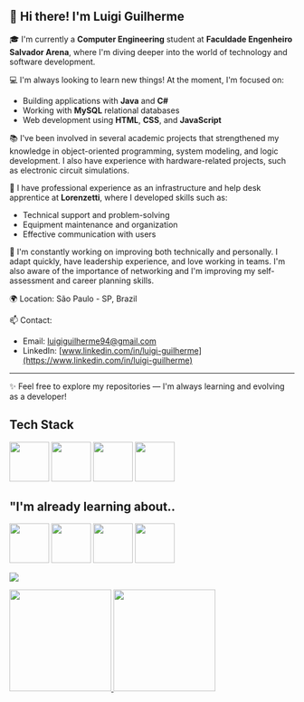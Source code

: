 ## 👋 Hi there! I'm Luigi Guilherme

🎓 I'm currently a **Computer Engineering** student at **Faculdade Engenheiro Salvador Arena**, where I'm diving deeper into the world of technology and software development.

💻 I'm always looking to learn new things! At the moment, I'm focused on:
- Building applications with **Java** and **C#**
- Working with **MySQL** relational databases
- Web development using **HTML**, **CSS**, and **JavaScript**

📚 I've been involved in several academic projects that strengthened my knowledge in object-oriented programming, system modeling, and logic development. I also have experience with hardware-related projects, such as electronic circuit simulations.

💼 I have professional experience as an infrastructure and help desk apprentice at **Lorenzetti**, where I developed skills such as:
- Technical support and problem-solving
- Equipment maintenance and organization
- Effective communication with users

🧠 I'm constantly working on improving both technically and personally. I adapt quickly, have leadership experience, and love working in teams. I'm also aware of the importance of networking and I'm improving my self-assessment and career planning skills.

🌍 Location: São Paulo - SP, Brazil

📫 Contact:
- Email: luigiguilherme94@gmail.com  
- LinkedIn: [www.linkedin.com/in/luigi-guilherme](https://www.linkedin.com/in/luigi-guilherme)

---

✨ Feel free to explore my repositories — I'm always learning and evolving as a developer!

## Tech Stack
<img src="https://cdn.jsdelivr.net/gh/devicons/devicon@latest/icons/csharp/csharp-original.svg" width="70" height="70"/> <img src="https://cdn.jsdelivr.net/gh/devicons/devicon@latest/icons/java/java-original.svg" width="70" height="70" /> <img src="https://cdn.jsdelivr.net/gh/devicons/devicon@latest/icons/mysql/mysql-plain-wordmark.svg" width="70" height="70" />  <img src="https://cdn.jsdelivr.net/gh/devicons/devicon@latest/icons/python/python-original.svg" width="70" height="70" />
          

          

## "I'm already learning about..

<img src="https://cdn.jsdelivr.net/gh/devicons/devicon@latest/icons/dotnetcore/dotnetcore-original.svg" width="70" height="70" />  <img src="https://cdn.jsdelivr.net/gh/devicons/devicon@latest/icons/html5/html5-original.svg" width="70" height="70" /> <img src="https://cdn.jsdelivr.net/gh/devicons/devicon@latest/icons/css3/css3-original.svg" width="70" height="70" />   <img src="https://cdn.jsdelivr.net/gh/devicons/devicon@latest/icons/javascript/javascript-original.svg" width="70" height="70" /> 

          
          
          



<a href="https://www.linkedin.com/in/luigi-guilherme" target="_blank"><img loading="lazy" src="https://img.shields.io/badge/-LinkedIn-%230077B5?style=for-the-badge&logo=linkedin&logoColor=white" target="_blank"></a>



<div>
<a href="https://github.com/seu-usuário-aqui">
<img loading="lazy" height="180em" src="https://github-readme-stats.vercel.app/api/top-langs/?username=luigi-guilherme&layout=compact&langs_count=7&theme=dracula"/>
<img loading="lazy" height="180em" src="https://github-readme-stats.vercel.app/api?username=luigi-guilherme&show_icons=true&theme=dracula&include_all_commits=true&count_private=true"/>
</div>
